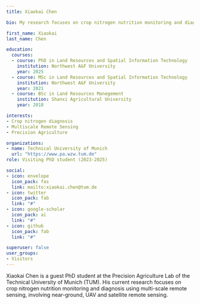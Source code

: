 ```yaml
---
title: Xiaokai Chen

bio: My research focuses on crop nitrogen nutrition monitoring and diagnosis using multi-scale remote sensing, involving near-ground, UAV and satellite remote sensing.

first_name: Xiaokai
last_name: Chen

education:
  courses:
  - course: PhD in Land Resources and Spatial Information Technology
    institution: Northwest A&F University
    year: 2025
  - course: MSc in Land Resources and Spatial Information Technology
    institution: Northwest A&F University
    year: 2021
  - course: BSc in Land Resources Manegement
    institution: Shanxi Agricultural University
    year: 2018

interests:
- Crop nitrogen diagnosis
- Multiscale Remote Sensing
- Precision Agriculture

organizations:
- name: Technical University of Munich
  url: "https://www.pa.wzw.tum.de"
role: Visiting PhD student (2023-2025)

social:
- icon: envelope
  icon_pack: fas
  link: mailto:xiaokai.chen@tum.de
- icon: twitter
  icon_pack: fab
  link: "#"
- icon: google-scholar
  icon_pack: ai
  link: "#"
- icon: github
  icon_pack: fab
  link: "#"

superuser: false
user_groups:
- Visitors
---
```

Xiaokai Chen is a guest PhD student at the Precision Agriculture Lab of the Technical University of Munich (TUM). His current research focuses on crop nitrogen nutrition monitoring and diagnosis using multi-scale remote sensing, involving near-ground, UAV and satellite remote sensing.
